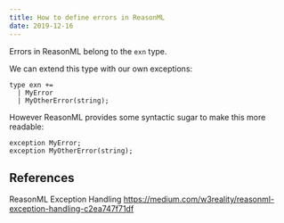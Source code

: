 ```yaml
---
title: How to define errors in ReasonML
date: 2019-12-16
---
```


Errors in ReasonML belong to the `exn` type.

We can extend this type with our own exceptions:

```reasonml
type exn +=
  | MyError
  | MyOtherError(string);
```

However ReasonML provides some syntactic sugar to make this more readable:

```reasonml
exception MyError;
exception MyOtherError(string);
```

## References

ReasonML Exception Handling
https://medium.com/w3reality/reasonml-exception-handling-c2ea747f71df
